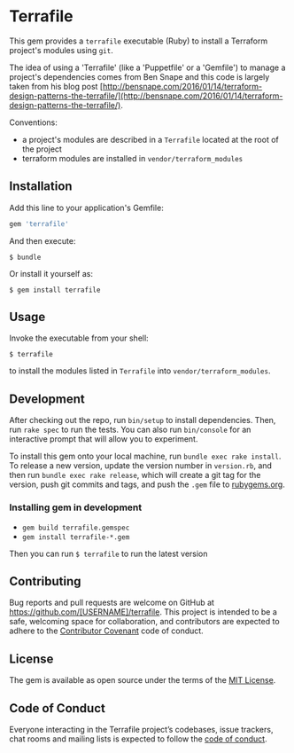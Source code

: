 # Terrafile

This gem provides a `terrafile` executable (Ruby) to install a Terraform project's modules using `git`. 

The idea of using a 'Terrafile' (like a 'Puppetfile' or a 'Gemfile') to manage a project's dependencies comes from Ben Snape and this code is largely taken from his blog post [http://bensnape.com/2016/01/14/terraform-design-patterns-the-terrafile/](http://bensnape.com/2016/01/14/terraform-design-patterns-the-terrafile/).

Conventions:

- a project's modules are described in a `Terrafile` located at the root of the project
- terraform modules are installed in `vendor/terraform_modules`   


## Installation

Add this line to your application's Gemfile:

```ruby
gem 'terrafile'
```

And then execute:

    $ bundle

Or install it yourself as:

    $ gem install terrafile

## Usage

Invoke the executable from your shell:

    $ terrafile

to install the modules listed in `Terrafile` into `vendor/terraform_modules`.

## Development

After checking out the repo, run `bin/setup` to install dependencies. Then, run `rake spec` to run the tests. You can also run `bin/console` for an interactive prompt that will allow you to experiment.

To install this gem onto your local machine, run `bundle exec rake install`. To release a new version, update the version number in `version.rb`, and then run `bundle exec rake release`, which will create a git tag for the version, push git commits and tags, and push the `.gem` file to [rubygems.org](https://rubygems.org).

### Installing gem in development

- `gem build terrafile.gemspec`
- `gem install terrafile-*.gem`

Then you can run `$ terrafile` to run the latest version

## Contributing

Bug reports and pull requests are welcome on GitHub at https://github.com/[USERNAME]/terrafile. This project is intended to be a safe, welcoming space for collaboration, and contributors are expected to adhere to the [Contributor Covenant](http://contributor-covenant.org) code of conduct.

## License

The gem is available as open source under the terms of the [MIT License](https://opensource.org/licenses/MIT).

## Code of Conduct

Everyone interacting in the Terrafile project’s codebases, issue trackers, chat rooms and mailing lists is expected to follow the [code of conduct](https://github.com/[USERNAME]/terrafile/blob/master/CODE_OF_CONDUCT.md).
